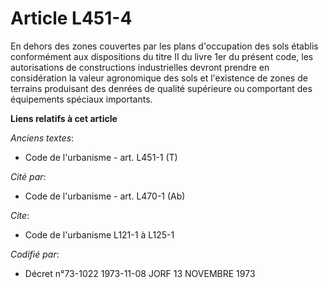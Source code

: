 # Article L451-4

En dehors des zones couvertes par les plans d'occupation des sols établis conformément aux dispositions du titre II du livre
1er du présent code, les autorisations de constructions industrielles devront prendre en considération la valeur agronomique
des sols et l'existence de zones de terrains produisant des denrées de qualité supérieure ou comportant des équipements
spéciaux importants.

**Liens relatifs à cet article**

_Anciens textes_:

  - Code de l'urbanisme - art. L451-1 (T)

_Cité par_:

  - Code de l'urbanisme - art. L470-1 (Ab)

_Cite_:

  - Code de l'urbanisme L121-1 à L125-1

_Codifié par_:

  - Décret n°73-1022 1973-11-08 JORF 13 NOVEMBRE 1973
